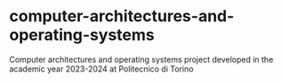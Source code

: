 # computer-architectures-and-operating-systems
Computer architectures and operating systems project developed in the academic year 2023-2024 at Politecnico di Torino
